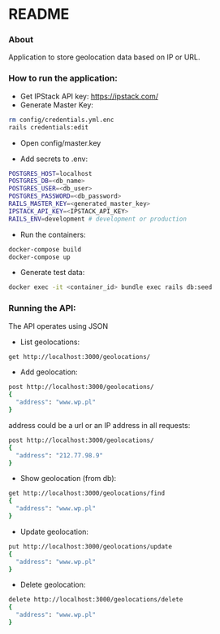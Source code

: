 # README

### About
Application to store geolocation data based on IP or URL.

### How to run the application:
* Get IPStack API key: https://ipstack.com/
* Generate Master Key:
```bash
rm config/credentials.yml.enc
rails credentials:edit
```
* Open config/master.key

* Add secrets to .env:
```bash
POSTGRES_HOST=localhost
POSTGRES_DB=<db_name>
POSTGRES_USER=<db_user>
POSTGRES_PASSWORD=<db_password>
RAILS_MASTER_KEY=<generated_master_key>
IPSTACK_API_KEY=<IPSTACK_API_KEY>
RAILS_ENV=development # development or production
```
* Run the containers:
```bash
docker-compose build
docker-compose up
```

* Generate test data:
```bash
docker exec -it <container_id> bundle exec rails db:seed
```

### Running the API:
The API operates using JSON

* List geolocations:
```bash
get http://localhost:3000/geolocations/
```

* Add geolocation:
```bash
post http://localhost:3000/geolocations/
{
  "address": "www.wp.pl"
}
```
address could be a url or an IP address in all requests:
```bash
post http://localhost:3000/geolocations/
{
  "address": "212.77.98.9"
}
```
* Show geolocation (from db):
```bash
get http://localhost:3000/geolocations/find
{
  "address": "www.wp.pl"
}
```

* Update geolocation:
```bash
put http://localhost:3000/geolocations/update
{
  "address": "www.wp.pl"
}
```

* Delete geolocation:
```bash
delete http://localhost:3000/geolocations/delete
{
  "address": "www.wp.pl"
}
```
